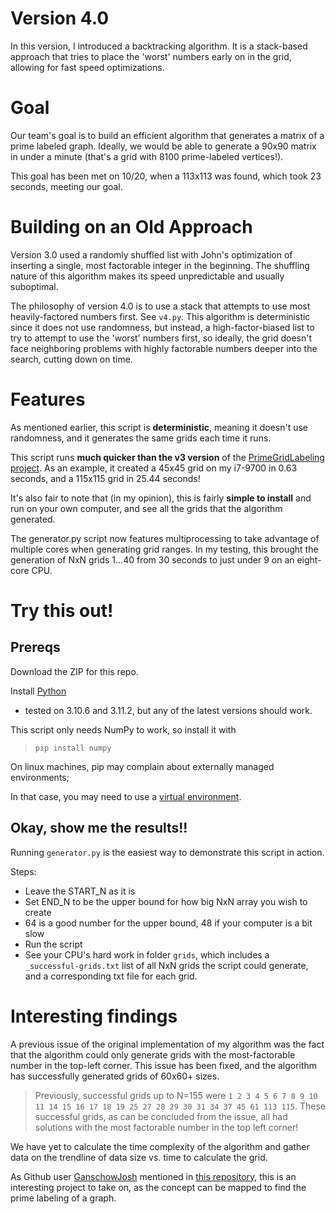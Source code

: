 # Version 4.0
In this version, I introduced a backtracking algorithm. It is a stack-based approach that tries to place the 'worst' numbers early on in the grid, allowing for fast speed optimizations.

# Goal
Our team's goal is to build an efficient algorithm that generates a matrix of a prime labeled graph. Ideally, we would be able to generate a 90x90 matrix in under a minute (that's a grid with 8100 prime-labeled vertices!).

This goal has been met on 10/20, when a 113x113 was found, which took 23 seconds, meeting our goal.

# Building on an Old Approach
Version 3.0 used a randomly shuffled list with John's optimization of inserting a single, most factorable integer in the beginning. The shuffling nature of this algorithm makes its speed unpredictable and usually suboptimal.

The philosophy of version 4.0 is to use a stack that attempts to use most heavily-factored numbers first. See `v4.py`. This algorithm is deterministic since it does not use randomness, but instead, a high-factor-biased list to try to attempt to use the 'worst' numbers first, so ideally, the grid doesn't face neighboring problems with highly factorable numbers deeper into the search, cutting down on time.

# Features
As mentioned earlier, this script is **deterministic**, meaning it doesn't use randomness, and it generates the same grids each time it runs.

This script runs **much quicker than the v3 version** of the [PrimeGridLabeling project](https://github.com/GanschowJosh/PrimeGridLabeling). As an example, it created a 45x45
grid on my i7-9700 in 0.63 seconds, and a 115x115 grid in 25.44 seconds!

It's also fair to note that (in my opinion), this is fairly **simple to install** and run on your own computer, and see all the grids that the algorithm generated.

The generator.py script now features multiprocessing to take advantage of multiple cores when generating grid ranges. In my testing, this brought the generation of NxN grids 1...40 from 30 seconds to just under 9 on an eight-core CPU.

# Try this out!
## Prereqs
Download the ZIP for this repo.

Install [Python](https://www.python.org/downloads/)
- tested on 3.10.6 and 3.11.2, but any of the latest versions should work.

This script only needs NumPy to work, so install it with
> `pip install numpy`

On linux machines, pip may complain about externally managed environments;

In that case, you may need to use a [virtual environment](https://docs.python.org/3/library/venv.html).

## Okay, show me the results!!
Running `generator.py` is the easiest way to demonstrate this script in action.

Steps:
- Leave the START_N as it is
- Set END_N to be the upper bound for how big NxN array you wish to create
- 64 is a good number for the upper bound, 48 if your computer is a bit slow
- Run the script
- See your CPU's hard work in folder `grids`, which includes a `_successful-grids.txt` list of all NxN grids the script could generate, and a corresponding txt file for each grid.

# Interesting findings
A previous issue of the original implementation of my algorithm was the fact that the algorithm could only generate grids with the most-factorable number in the top-left corner. This issue has been fixed, and the algorithm has successfully generated grids of 60x60+ sizes.
> Previously, successful grids up to N=155 were `1 2 3 4 5 6 7 8 9 10 11 14 15 16 17 18 19 25 27 28 29 30 31 34 37 45 61 113 115`.
These successful grids, as can be concluded from the issue, all had solutions with the most factorable number in the top left corner!

We have yet to calculate the time complexity of the algorithm and gather data on the trendline of data size vs. time to calculate the grid.

As Github user [GanschowJosh](https://github.com/GanschowJosh) mentioned in [this repository](https://github.com/GanschowJosh/PrimeGridLabeling), this is an interesting project to take on, as the concept can be mapped to find the prime labeling of a graph.
